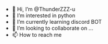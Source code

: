 - 👋 Hi, I’m @ThunderZZZ-u
- 👀 I’m interested in python
- 🌱 I’m currently learning discord BOT
- 💞️ I’m looking to collaborate on ...
- 📫 How to reach me 

<!---
ThunderZZZ-u/ThunderZZZ-u is a ✨ special ✨ repository because its `README.md` (this file) appears on your GitHub profile.
You can click the Preview link to take a look at your changes.
--->

